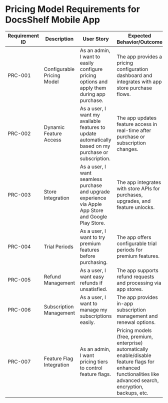 # Pricing Model Requirements for DocsShelf Mobile App

| Requirement ID | Description                | User Story                                                                                            | Expected Behavior/Outcome                                                                                                                                          |
| -------------- | -------------------------- | ----------------------------------------------------------------------------------------------------- | ------------------------------------------------------------------------------------------------------------------------------------------------------------------ |
| PRC-001        | Configurable Pricing Model | As an admin, I want to easily configure pricing options and apply them during app purchase.           | The app provides a pricing configuration dashboard and integrates with app store purchase flows.                                                                   |
| PRC-002        | Dynamic Feature Access     | As a user, I want my available features to update automatically based on my purchase or subscription. | The app updates feature access in real-time after purchase or subscription changes.                                                                                |
| PRC-003        | Store Integration          | As a user, I want seamless purchase and upgrade experience via Apple App Store and Google Play Store. | The app integrates with store APIs for purchases, upgrades, and feature unlocks.                                                                                   |
| PRC-004        | Trial Periods              | As a user, I want to try premium features before purchasing.                                          | The app offers configurable trial periods for premium features.                                                                                                    |
| PRC-005        | Refund Management          | As a user, I want easy refunds if unsatisfied.                                                        | The app supports refund requests and processing via app stores.                                                                                                    |
| PRC-006        | Subscription Management    | As a user, I want to manage my subscriptions easily.                                                  | The app provides in-app subscription management and renewal options.                                                                                               |
| PRC-007        | Feature Flag Integration   | As an admin, I want pricing tiers to control feature flags.                                           | Pricing models (free, premium, enterprise) automatically enable/disable feature flags for enhanced functionalities like advanced search, encryption, backups, etc. |
